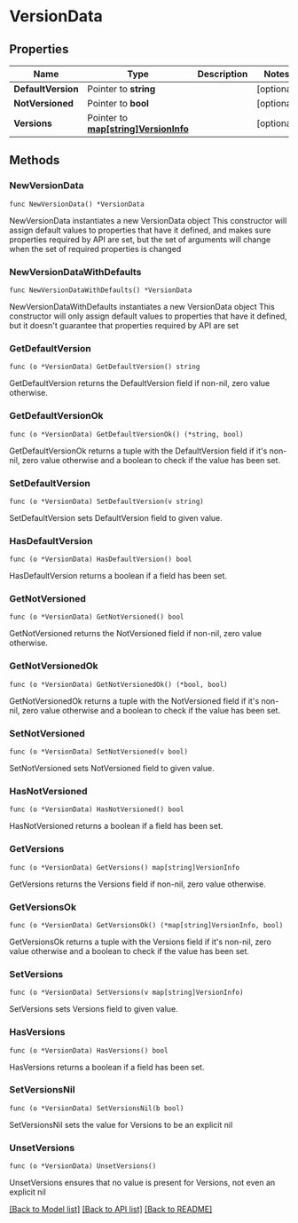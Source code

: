 # VersionData

## Properties

Name | Type | Description | Notes
------------ | ------------- | ------------- | -------------
**DefaultVersion** | Pointer to **string** |  | [optional] 
**NotVersioned** | Pointer to **bool** |  | [optional] 
**Versions** | Pointer to [**map[string]VersionInfo**](VersionInfo.md) |  | [optional] 

## Methods

### NewVersionData

`func NewVersionData() *VersionData`

NewVersionData instantiates a new VersionData object
This constructor will assign default values to properties that have it defined,
and makes sure properties required by API are set, but the set of arguments
will change when the set of required properties is changed

### NewVersionDataWithDefaults

`func NewVersionDataWithDefaults() *VersionData`

NewVersionDataWithDefaults instantiates a new VersionData object
This constructor will only assign default values to properties that have it defined,
but it doesn't guarantee that properties required by API are set

### GetDefaultVersion

`func (o *VersionData) GetDefaultVersion() string`

GetDefaultVersion returns the DefaultVersion field if non-nil, zero value otherwise.

### GetDefaultVersionOk

`func (o *VersionData) GetDefaultVersionOk() (*string, bool)`

GetDefaultVersionOk returns a tuple with the DefaultVersion field if it's non-nil, zero value otherwise
and a boolean to check if the value has been set.

### SetDefaultVersion

`func (o *VersionData) SetDefaultVersion(v string)`

SetDefaultVersion sets DefaultVersion field to given value.

### HasDefaultVersion

`func (o *VersionData) HasDefaultVersion() bool`

HasDefaultVersion returns a boolean if a field has been set.

### GetNotVersioned

`func (o *VersionData) GetNotVersioned() bool`

GetNotVersioned returns the NotVersioned field if non-nil, zero value otherwise.

### GetNotVersionedOk

`func (o *VersionData) GetNotVersionedOk() (*bool, bool)`

GetNotVersionedOk returns a tuple with the NotVersioned field if it's non-nil, zero value otherwise
and a boolean to check if the value has been set.

### SetNotVersioned

`func (o *VersionData) SetNotVersioned(v bool)`

SetNotVersioned sets NotVersioned field to given value.

### HasNotVersioned

`func (o *VersionData) HasNotVersioned() bool`

HasNotVersioned returns a boolean if a field has been set.

### GetVersions

`func (o *VersionData) GetVersions() map[string]VersionInfo`

GetVersions returns the Versions field if non-nil, zero value otherwise.

### GetVersionsOk

`func (o *VersionData) GetVersionsOk() (*map[string]VersionInfo, bool)`

GetVersionsOk returns a tuple with the Versions field if it's non-nil, zero value otherwise
and a boolean to check if the value has been set.

### SetVersions

`func (o *VersionData) SetVersions(v map[string]VersionInfo)`

SetVersions sets Versions field to given value.

### HasVersions

`func (o *VersionData) HasVersions() bool`

HasVersions returns a boolean if a field has been set.

### SetVersionsNil

`func (o *VersionData) SetVersionsNil(b bool)`

 SetVersionsNil sets the value for Versions to be an explicit nil

### UnsetVersions
`func (o *VersionData) UnsetVersions()`

UnsetVersions ensures that no value is present for Versions, not even an explicit nil

[[Back to Model list]](../README.md#documentation-for-models) [[Back to API list]](../README.md#documentation-for-api-endpoints) [[Back to README]](../README.md)



